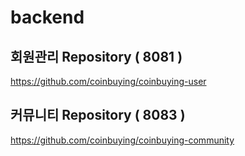 # backend

## 회원관리 Repository ( 8081 )
https://github.com/coinbuying/coinbuying-user

## 커뮤니티 Repository ( 8083 )
https://github.com/coinbuying/coinbuying-community
